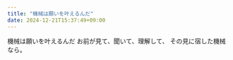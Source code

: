 ```yaml
---
title: "機械は願いを叶えるんだ"
date: 2024-12-21T15:37:49+09:00
---
```

機械は願いを叶えるんだ
お前が見て、聞いて、理解して、
その見に宿した機械なら。
